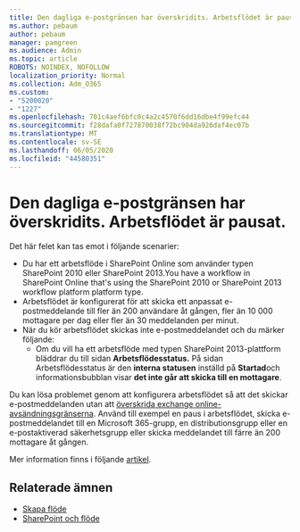 ```yaml
---
title: Den dagliga e-postgränsen har överskridits. Arbetsflödet är pausat.
ms.author: pebaum
author: pebaum
manager: pamgreen
ms.audience: Admin
ms.topic: article
ROBOTS: NOINDEX, NOFOLLOW
localization_priority: Normal
ms.collection: Adm_O365
ms.custom:
- "5200020"
- "1227"
ms.openlocfilehash: 701c4aef6bfc0c4a2c4570f6dd16dbe4f99efc44
ms.sourcegitcommit: f28dafa0f727870038f72bc904da926daf4ec07b
ms.translationtype: MT
ms.contentlocale: sv-SE
ms.lasthandoff: 06/05/2020
ms.locfileid: "44580351"
---
```

# <a name="daily-email-limit-exceeded-workflow-is-suspended"></a>Den dagliga e-postgränsen har överskridits. Arbetsflödet är pausat.

Det här felet kan tas emot i följande scenarier:

- Du har ett arbetsflöde i SharePoint Online som använder typen SharePoint 2010 eller SharePoint 2013.You have a workflow in SharePoint Online that's using the SharePoint 2010 or SharePoint 2013 workflow platform platform type.
- Arbetsflödet är konfigurerat för att skicka ett anpassat e-postmeddelande till fler än 200 användare åt gången, fler än 10 000 mottagare per dag eller fler än 30 meddelanden per minut.
- När du kör arbetsflödet skickas inte e-postmeddelandet och du märker följande:
    - Om du vill ha ett arbetsflöde med typen SharePoint 2013-plattform bläddrar du till sidan **Arbetsflödesstatus.** På sidan Arbetsflödesstatus är den **interna statusen** inställd på **Startad**och informationsbubblan visar **det inte går att skicka till en mottagare**.

Du kan lösa problemet genom att konfigurera arbetsflödet så att det skickar e-postmeddelanden utan att [överskrida exchange online-avsändningsgränserna](https://docs.microsoft.com/office365/servicedescriptions/exchange-online-service-description/exchange-online-limits#recipientlimits). Använd till exempel en paus i arbetsflödet, skicka e-postmeddelandet till en Microsoft 365-grupp, en distributionsgrupp eller en e-postaktiverad säkerhetsgrupp eller skicka meddelandet till färre än 200 mottagare åt gången.


Mer information finns i följande [artikel](https://support.microsoft.com/help/3150442/daily-email-limit-has-exceeded-and-your-workflow-has-been-suspended-or).

## <a name="related-topics"></a>Relaterade ämnen
- [Skapa flöde](https://support.office.com/article/Create-a-flow-for-a-list-or-library-in-SharePoint-Online-or-OneDrive-for-Business-a9c3e03b-0654-46af-a254-20252e580d01) 
- [SharePoint och flöde](https://flow.microsoft.com/blog/sharepoint-and-flow/) 
